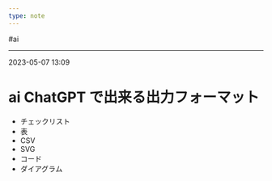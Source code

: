 ```yaml
---
type: note
---
```


#ai

---
2023-05-07  13:09

# ai ChatGPT で出来る出力フォーマット

* チェックリスト
* 表
* CSV
* SVG
* コード
* ダイアグラム

